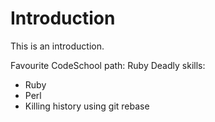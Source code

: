 Introduction
============

This is an introduction.

Favourite CodeSchool path: Ruby
Deadly skills:
* Ruby
* Perl
* Killing history using git rebase
